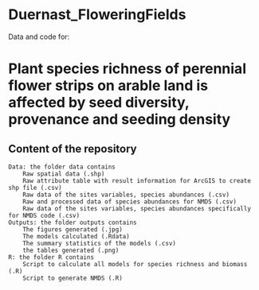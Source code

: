 # Duernast_FloweringFields

Data and code for:
# Plant species richness of perennial flower strips on arable land is affected by seed diversity, provenance and seeding density
## Content of the repository

    Data: the folder data contains
        Raw spatial data (.shp)
        Raw attribute table with result information for ArcGIS to create shp file (.csv)
        Raw data of the sites variables, species abundances (.csv)
        Raw and processed data of species abundances for NMDS (.csv)
        Raw data of the sites variables, species abundances specifically for NMDS code (.csv)
    Outputs: the folder outputs contains
        The figures generated (.jpg)
        The models calculated (.Rdata)
        The summary statistics of the models (.csv)
        the tables generated (.png)
    R: the folder R contains
        Script to calculate all models for species richness and biomass (.R)
        Script to generate NMDS (.R)
